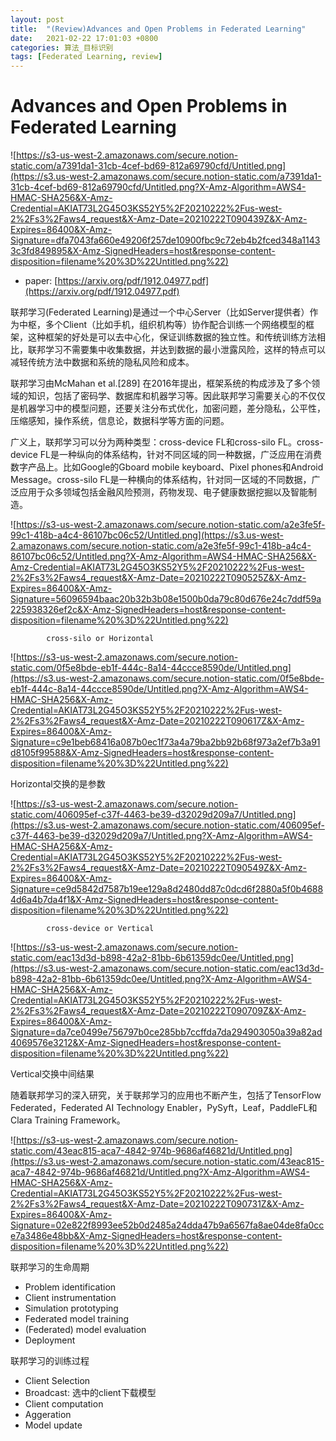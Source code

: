 ```yaml
---
layout: post
title:  "(Review)Advances and Open Problems in Federated Learning"
date:   2021-02-22 17:01:03 +0800
categories: 算法_目标识别
tags: [Federated Learning, review]
---
```


# Advances and Open Problems in Federated Learning


![https://s3-us-west-2.amazonaws.com/secure.notion-static.com/a7391da1-31cb-4cef-bd69-812a69790cfd/Untitled.png](https://s3.us-west-2.amazonaws.com/secure.notion-static.com/a7391da1-31cb-4cef-bd69-812a69790cfd/Untitled.png?X-Amz-Algorithm=AWS4-HMAC-SHA256&X-Amz-Credential=AKIAT73L2G45O3KS52Y5%2F20210222%2Fus-west-2%2Fs3%2Faws4_request&X-Amz-Date=20210222T090439Z&X-Amz-Expires=86400&X-Amz-Signature=dfa7043fa660e49206f257de10900fbc9c72eb4b2fced348a11433c3fd849895&X-Amz-SignedHeaders=host&response-content-disposition=filename%20%3D%22Untitled.png%22)

- paper: [https://arxiv.org/pdf/1912.04977.pdf](https://arxiv.org/pdf/1912.04977.pdf)

联邦学习(Federated Learning)是通过一个中心Server（比如Server提供者）作为中枢，多个Client（比如手机，组织机构等）协作配合训练一个网络模型的框架，这种框架的好处是可以去中心化，保证训练数据的独立性。和传统训练方法相比，联邦学习不需要集中收集数据，并达到数据的最小泄露风险，这样的特点可以减轻传统方法中数据和系统的隐私风险和成本。

联邦学习由McMahan et al.[289] 在2016年提出，框架系统的构成涉及了多个领域的知识，包括了密码学、数据库和机器学习等。因此联邦学习需要关心的不仅仅是机器学习中的模型问题，还要关注分布式优化，加密问题，差分隐私，公平性，压缩感知，操作系统，信息论，数据科学等方面的问题。

广义上，联邦学习可以分为两种类型：cross-device FL和cross-silo FL。cross-device FL是一种纵向的体系结构，针对不同区域的同一种数据，广泛应用在消费数字产品上。比如Google的Gboard mobile keyboard、Pixel phones和Android Message。cross-silo FL是一种横向的体系结构，针对同一区域的不同数据，广泛应用于众多领域包括金融风险预测，药物发现、电子健康数据挖掘以及智能制造。

![https://s3-us-west-2.amazonaws.com/secure.notion-static.com/a2e3fe5f-99c1-418b-a4c4-86107bc06c52/Untitled.png](https://s3.us-west-2.amazonaws.com/secure.notion-static.com/a2e3fe5f-99c1-418b-a4c4-86107bc06c52/Untitled.png?X-Amz-Algorithm=AWS4-HMAC-SHA256&X-Amz-Credential=AKIAT73L2G45O3KS52Y5%2F20210222%2Fus-west-2%2Fs3%2Faws4_request&X-Amz-Date=20210222T090525Z&X-Amz-Expires=86400&X-Amz-Signature=56096594baac20b32b3b08e1500b0da79c80d676e24c7ddf59a225938326ef2c&X-Amz-SignedHeaders=host&response-content-disposition=filename%20%3D%22Untitled.png%22)

            cross-silo or Horizontal

![https://s3-us-west-2.amazonaws.com/secure.notion-static.com/0f5e8bde-eb1f-444c-8a14-44ccce8590de/Untitled.png](https://s3.us-west-2.amazonaws.com/secure.notion-static.com/0f5e8bde-eb1f-444c-8a14-44ccce8590de/Untitled.png?X-Amz-Algorithm=AWS4-HMAC-SHA256&X-Amz-Credential=AKIAT73L2G45O3KS52Y5%2F20210222%2Fus-west-2%2Fs3%2Faws4_request&X-Amz-Date=20210222T090617Z&X-Amz-Expires=86400&X-Amz-Signature=c9e1beb68416a087b0ec1f73a4a79ba2bb92b68f973a2ef7b3a91d8105f99588&X-Amz-SignedHeaders=host&response-content-disposition=filename%20%3D%22Untitled.png%22)

Horizontal交换的是参数

![https://s3-us-west-2.amazonaws.com/secure.notion-static.com/406095ef-c37f-4463-be39-d32029d209a7/Untitled.png](https://s3.us-west-2.amazonaws.com/secure.notion-static.com/406095ef-c37f-4463-be39-d32029d209a7/Untitled.png?X-Amz-Algorithm=AWS4-HMAC-SHA256&X-Amz-Credential=AKIAT73L2G45O3KS52Y5%2F20210222%2Fus-west-2%2Fs3%2Faws4_request&X-Amz-Date=20210222T090549Z&X-Amz-Expires=86400&X-Amz-Signature=ce9d5842d7587b19ee129a8d2480dd87c0dcd6f2880a5f0b46884d6a4b7da4f1&X-Amz-SignedHeaders=host&response-content-disposition=filename%20%3D%22Untitled.png%22)

            cross-device or Vertical

![https://s3-us-west-2.amazonaws.com/secure.notion-static.com/eac13d3d-b898-42a2-81bb-6b61359dc0ee/Untitled.png](https://s3.us-west-2.amazonaws.com/secure.notion-static.com/eac13d3d-b898-42a2-81bb-6b61359dc0ee/Untitled.png?X-Amz-Algorithm=AWS4-HMAC-SHA256&X-Amz-Credential=AKIAT73L2G45O3KS52Y5%2F20210222%2Fus-west-2%2Fs3%2Faws4_request&X-Amz-Date=20210222T090709Z&X-Amz-Expires=86400&X-Amz-Signature=da7ce0499e756797b0ce285bb7ccffda7da294903050a39a82ad4069576e3212&X-Amz-SignedHeaders=host&response-content-disposition=filename%20%3D%22Untitled.png%22)

Vertical交换中间结果

随着联邦学习的深入研究，关于联邦学习的应用也不断产生，包括了TensorFlow Federated，Federated AI Technology Enabler，PySyft，Leaf，PaddleFL和 Clara Training Framework。

![https://s3-us-west-2.amazonaws.com/secure.notion-static.com/43eac815-aca7-4842-974b-9686af46821d/Untitled.png](https://s3.us-west-2.amazonaws.com/secure.notion-static.com/43eac815-aca7-4842-974b-9686af46821d/Untitled.png?X-Amz-Algorithm=AWS4-HMAC-SHA256&X-Amz-Credential=AKIAT73L2G45O3KS52Y5%2F20210222%2Fus-west-2%2Fs3%2Faws4_request&X-Amz-Date=20210222T090731Z&X-Amz-Expires=86400&X-Amz-Signature=02e822f8993ee52b0d2485a24dda47b9a6567fa8ae04de8fa0cce7a3486e48bb&X-Amz-SignedHeaders=host&response-content-disposition=filename%20%3D%22Untitled.png%22)

联邦学习的生命周期

- Problem identification
- Client instrumentation
- Simulation prototyping
- Federated model training
- (Federated) model evaluation
- Deployment

联邦学习的训练过程

- Client Selection
- Broadcast: 选中的client下载模型
- Client computation
- Aggeration
- Model update